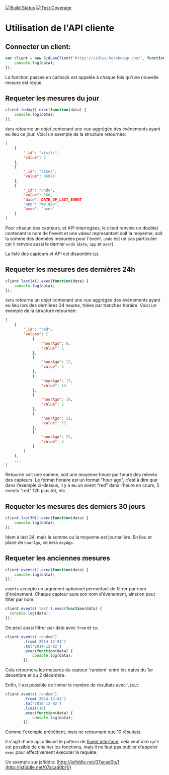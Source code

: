[![Build Status](https://travis-ci.org/xseignard/sidLeeAgenceConnectee.svg)](https://travis-ci.org/xseignard/sidLeeAgenceConnectee)
[![Test Coverage](https://codeclimate.com/github/xseignard/sidLeeAgenceConnectee/badges/coverage.svg)](https://codeclimate.com/github/xseignard/sidLeeAgenceConnectee)

# Utilisation de l'API cliente

## Connecter un client:
```javascript
var client = new SidLeeClient('https://sidlee.herokuapp.com/', function(data) {
	console.log(data);
});
```
La fonction passée en callback est appelée à chaque fois qu'une nouvelle mesure est reçue.

## Requeter les mesures du jour
```javascript
client.today().exec(function(data) {
	console.log(data);
});
```
`data` retourne un objet contenant une vue aggrégée des évènements ayant eu lieu ce jour. Voici un exemple de la structure retournée:
```json
[
	{
		"_id": "visits",
		"value": 2
	},
	{
		"_id": "likes",
		"value": 86818
	},
	{
		"_id": "undo",
		"value": 160,
		"date": DATE_OF_LAST_EVENT
		"app": "my app",
		"user": "user"
	}
]
```

Pour chacun des capteurs, et API interrogées, le client renvoie un doublet contenant le nom de l'event et une valeur represantant soit la moyenne, soit la somme des données mesurées pour l'event. `undo` est un cas particulier car il renvoie aussi le dernier `undo` (`date`, `app` et `user`).

La liste des capteurs et API est disponible [ici](https://github.com/xseignard/sidLeeAgenceConnectee/blob/master/src/conf/sensorsConf.js).

## Requeter les mesures des dernières 24h
```javascript
client.last24().exec(function(data) {
	console.log(data);
});
```
`data` retourne un objet contenant une vue aggrégée des évènements ayant eu lieu lors des dernières 24 heures, triées par tranches horaire. Voici un exemple de la structure retournée:
```json
[
	{
		"_id": "red",
		"values": [
			{
				"hourAgo": 0,
				"value": 1
			},
			{
				"hourAgo": 12,
				"value": 5
			},
			{
				"hourAgo": 17,
				"value": 14
			},
			{
				"hourAgo": 18,
				"value": 2
			},
			{
				"hourAgo": 21,
				"value": 12
			},
			{
				"hourAgo": 22,
				"value": 2
			}
		]
	},
	...
]
```
Retourne soit une somme, soit une moyenne heure par heure des relevés des capteurs. Le format horaire est un format "hour ago", c'est à dire que dans l'exemple ci-dessus, il y a eu un event "red" dans l'heure en cours, 5 events "red" 12h plus tôt, etc.


## Requeter les mesures des derniers 30 jours
```javascript
client.last30().exec(function(data) {
	console.log(data);
});
```
Idem à last 24, mais la somme ou la moyenne est journalière. En lieu et place de `hourAgo`, ce sera `dayAgo`.


## Requeter les anciennes mesures
```javascript
client.events().exec(function(data) {
	console.log(data);
});
```
`events` accepte un argument optionnel permettant de filtrer par nom d'évènement. Chaque capteur aura son nom d'évènement, ainsi on peut filter par nom:

```javascript
client.events('test').exec(function(data) {
  console.log(data);
});
```

On peut aussi filtrer par date avec `from` et `to`:
```javascript
client.events('random')
		.from('2014-12-01')
		.to('2014-12-02')
		.exec(function(data) {
			console.log(data);
		});
```

Cela retournera les mesures du capteur 'random' entre les dates du 1er décembre et du 2 décembre.

Enfin, il est possible de limiter le nombre de résultats avec `limit`:

```javascript
client.events('random')
		.from('2014-12-01')
		.to('2014-12-02')
		.limit(10)
		.exec(function(data) {
			console.log(data);
		});
```

Comme l'exemple précédent, mais ne retournant que 10 résultats.

Il s'agit d'une api utilisant le pattern de [fluent interface](http://martinfowler.com/bliki/FluentInterface.html), cela veut dire qu'il est possible de chainer les fonctions, mais il ne faut pas oublier d'appeler `exec` pour effectivement éxecuter la requête.

Un exemple sur jsfiddle: [http://jsfiddle.net/07acad0b/](http://jsfiddle.net/07acad0b/1/)
